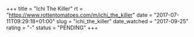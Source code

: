 +++
title = "Ichi The Killer"
rt = "https://www.rottentomatoes.com/m/ichi_the_killer"
date = "2017-07-11T09:29:18+01:00"
slug = "ichi_the_killer"
date_watched = "2017-09-25"
rating = "-"
status = "PENDING"
+++